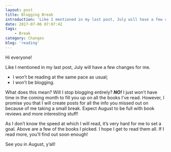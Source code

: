```yaml
---
layout: post
title: Blogging Break
introduction: 'Like I mentioned in my last post, July will have a few changes for me.'
date: 2017-07-06 07:07:42
tags:
    - Break
category: Changes
blog: 'reading'
---
```

Hi everyone!

Like I mentioned in my last post, July will have a few changes for me.

  * I won&#8217;t be reading at the same pace as usual;
  * I won&#8217;t be blogging.

What does this mean? Will I stop blogging entirely? <b><em>NO!</em></b> I just won&#8217;t have time in the coming month to fill you up on all the books I&#8217;ve read. However, I promise you that I will create posts for all the info you missed out on because of me taking a small break. Expect August to be full with book reviews and more interesting stuff!

As I don&#8217;t know the speed at which I will read, it&#8217;s very hard for me to set a goal. Above are a few of the books I picked. I hope I get to read them all. If I read more, you&#8217;ll find out soon enough!

See you in August, y&#8217;all!
